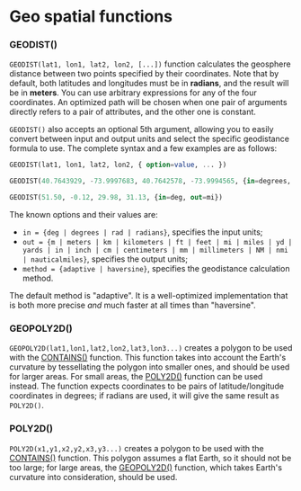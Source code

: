 # Geo spatial functions

### GEODIST()
`GEODIST(lat1, lon1, lat2, lon2, [...])` function calculates the geosphere distance between two points specified by their coordinates. Note that by default, both latitudes and longitudes must be in **radians**, and the result will be in **meters**. You can use arbitrary expressions for any of the four coordinates. An optimized path will be chosen when one pair of arguments directly refers to a pair of attributes, and the other one is constant.

`GEODIST()` also accepts an optional 5th argument, allowing you to easily convert between input and output units and select the specific geodistance formula to use. The complete syntax and a few examples are as follows:

```sql
GEODIST(lat1, lon1, lat2, lon2, { option=value, ... })

GEODIST(40.7643929, -73.9997683, 40.7642578, -73.9994565, {in=degrees, out=feet})

GEODIST(51.50, -0.12, 29.98, 31.13, {in=deg, out=mi})
```

The known options and their values are:

* `in = {deg | degrees | rad | radians}`, specifies the input units;
* `out = {m | meters | km | kilometers | ft | feet | mi | miles | yd | yards | in | inch | cm | centimeters | mm | millimeters | NM | nmi | nauticalmiles}`, specifies the output units;
* `method = {adaptive | haversine}`, specifies the geodistance calculation method.

The default method is "adaptive". It is a well-optimized implementation that is both more precise *and* much faster at all times than "haversine".

### GEOPOLY2D()
`GEOPOLY2D(lat1,lon1,lat2,lon2,lat3,lon3...)` creates a polygon to be used with the [CONTAINS()](../Functions/Arrays_and_conditions_functions.md#CONTAINS%28%29) function. This function takes into account the Earth's curvature by tessellating the polygon into smaller ones, and should be used for larger areas. For small areas, the [POLY2D()](../Functions/Geo_spatial_functions.md#POLY2D%28%29) function can be used instead. The function expects coordinates to be pairs of latitude/longitude coordinates in degrees; if radians are used, it will give the same result as `POLY2D()`.

### POLY2D()
`POLY2D(x1,y1,x2,y2,x3,y3...)` creates a polygon to be used with the [CONTAINS()](../Functions/Arrays_and_conditions_functions.md#CONTAINS%28%29) function. This polygon assumes a flat Earth, so it should not be too large; for large areas, the [GEOPOLY2D()](../Functions/Geo_spatial_functions.md#GEOPOLY2D%28%29) function, which takes Earth's curvature into consideration, should be used.

<!-- proofread -->

